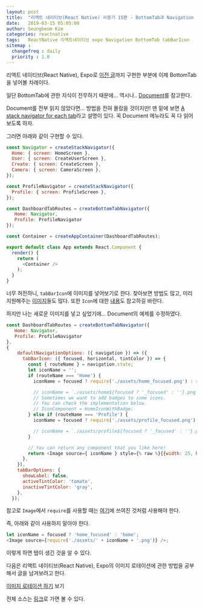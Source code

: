 ```yaml
---
layout: post
title:  "리액트 네이티브(React Native) 사용기 15편 - BottomTab과 Navigation 함께 이용하기"
date:   2019-03-15 05:05:00
author: Seungbeom Kim
categories: reactnative
tags:	ReactNative 리액트네이티브 expo Navigation BottomTab tabBarIcon
sitemap :
  changefreq : daily
  priority : 1.0
---
```


리액트 네이티브(React Native), Expo로 [이전 글](https://myksb1223.github.io/reactnative/2019/03/14/React-Native-14.html)까지 구현한 부분에 이제 BottomTab을 넣어볼 차례이다.

일단 BottomTab에 관한 지식이 전무하기 때문에... 역시나.. [Document](https://reactnavigation.org/docs/en/tab-based-navigation.html)를 참고한다.

Document를 전부 읽지 않았다면... 방법을 전혀 몰랐을 것이지만!
맨 밑에 보면 [A stack navigator for each tab](https://reactnavigation.org/docs/en/tab-based-navigation.html#a-stack-navigator-for-each-tab)라고 설명이 있다. 꼭 Document 메뉴라도 꼭 다 읽어보도록 하자.

그러면 아래와 같이 구현할 수 있다.

```Javascript
const Navigator = createStackNavigator({
  Home: { screen: HomeScreen },
  User: { screen: CreateUserScreen },
  Create: { screen: CreateScreen },
  Camera: { screen: CameraScreen },
});

const ProfileNavigator = createStackNavigator({
  Profile: { screen: ProfileScreen },
});

const DashboardTabRoutes = createBottomTabNavigator({
   Home: Navigator,
   Profile: ProfileNavigator
});

const Container = createAppContainer(DashboardTabRoutes);

export default class App extends React.Component {
  render() {
    return (
      <Container />
    );
  }
}
```

너무 허전하니, `tabBarIcon`에 이미지를 넣어보기로 한다. 찾아보면 방법도 많고, 미리 지원해주는 [이미지](https://expo.github.io/vector-icons/)들도 많다. 또한 `Icon`에 대한 [내용](https://docs.expo.io/versions/latest/guides/icons/)도 참고하길 바란다.

하지만 나는 새로운 이미지를 넣고 싶었기에... Document의 예제를 수정하였다.

```Javascript
const DashboardTabRoutes = createBottomTabNavigator({
   Home: Navigator,
   Profile: ProfileNavigator
},
{
    defaultNavigationOptions: ({ navigation }) => ({
      tabBarIcon: ({ focused, horizontal, tintColor }) => {
        const { routeName } = navigation.state;
        let iconName = '';
        if (routeName === 'Home') {
          iconName = focused ? require('./assets/home_focused.png') : require('./assets/home.png');

          // iconName = `./assets/home${focused ? '_focused' : ''}.png`;
          // Sometimes we want to add badges to some icons.
          // You can check the implementation below.
          // IconComponent = HomeIconWithBadge;
        } else if (routeName === 'Profile') {
          iconName = focused ? require('./assets/profile_focused.png') : require('./assets/profile.png');

          // iconName = `./assets/profile${focused ? '_focused' : ''}.png`;
        }

        // You can return any component that you like here!
        return <Image source={ iconName } style={% raw %}{{width: 25, height: 25}}{% endraw %}/>;
      },
    }),
    tabBarOptions: {
      showLabel: false,
      activeTintColor: 'tomato',
      inactiveTintColor: 'gray',
    },
  });
```

참고로 `Image`에서 `require`를 사용할 때는 [여기](https://facebook.github.io/react-native/docs/images.html)에 쓰여진 것처럼 사용해야 한다.

즉, 아래와 같이 사용하지 말아야 한다.

```Javascript
let iconName = focused ? 'home_focused' : 'home';
<Image source={require('./assets/' + iconName + '.png')} />;
```

이렇게 하면 탭이 생긴 것을 알 수 있다.

다음은 리액트 네이티브(React Native), Expo의 이미지 로테이션에 관한 방법을 공부해서 글을 남겨보려고 한다.

[이미지 로테이션 하기](https://myksb1223.github.io/reactnative/2019/03/18/React-Native-16.html) 보기

전체 소스는 [링크](https://github.com/myksb1223/ReactNative-instagram-example)로 가면 볼 수 있다.
